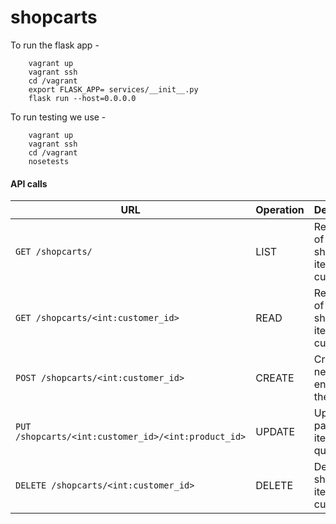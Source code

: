 # shopcarts

To run the flask app -  
``` 
    vagrant up
    vagrant ssh  
    cd /vagrant      
    export FLASK_APP= services/__init__.py    
    flask run --host=0.0.0.0  
```  

To run testing we use -  
``` 
    vagrant up
    vagrant ssh  
    cd /vagrant      
    nosetests 
```  

#### API calls
URL | Operation | Description
-- | -- | --
`GET /shopcarts/` | LIST | Returns list of all of the shop cart items for all customers
`GET /shopcarts/<int:customer_id>` | READ | Returns list of all of the shop cart items for a customer
`POST /shopcarts/<int:customer_id>` | CREATE | Creates a new item entry for the cart
`PUT /shopcarts/<int:customer_id>/<int:product_id>` | UPDATE | Update particular item quantity
`DELETE /shopcarts/<int:customer_id>` | DELETE | Delete all shopcart items for a customer
